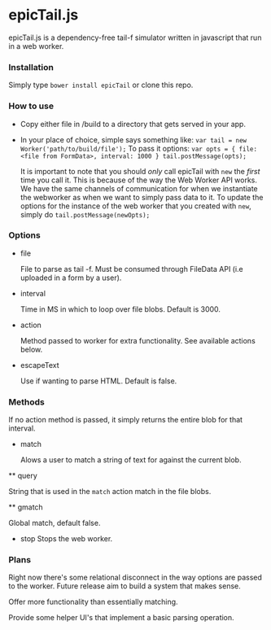 # epicTail.js

epicTail.js is a dependency-free tail-f simulator written in javascript that run in a web worker.

### Installation

Simply type `bower install epicTail` or clone this repo.

### How to use

* Copy either file in /build to a directory that gets served in your app. 
* In your place of choice, simple says something like:
  `var tail = new Worker('path/to/build/file');`
  To pass it options:
    `var opts = {
      file: <file from FormData>,
      interval: 1000
    }
    tail.postMessage(opts);`

  It is important to note that you should *only* call epicTail with `new` the *first* time you call it.
  This is because of the way the Web Worker API works. We have the same channels of communication for when we instantiate the webworker as when we want to simply pass data to it.
  To update the options for the instance of the web worker that you created with `new`, simply do `tail.postMessage(newOpts);`

### Options

* file

  File to parse as tail -f. Must be consumed through FileData API (i.e uploaded in a form by a user).
    			
* interval

  Time in MS in which to loop over file blobs. Default is 3000.
  
* action

  Method passed to worker for extra functionality. See available actions below.

* escapeText

  Use if wanting to parse HTML. Default is false.

### Methods

If no action method is passed, it simply returns the entire blob for that interval.

* match 

  Alows a user to match a string of text for against the current blob.

** query

   String that is used in the `match` action match in the file blobs.

** gmatch

   Global match, default false.
   
* stop
  Stops the web worker.

### Plans

Right now there's some relational disconnect in the way options are passed to the worker. Future release aim to build a system that makes sense.

Offer more functionality than essentially matching.

Provide some helper UI's that implement a basic parsing operation.
